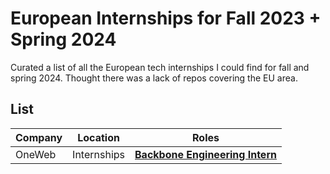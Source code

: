 # European Internships for Fall 2023 + Spring 2024

Curated a list of all the European tech internships I could find for fall and spring 2024. Thought there was a lack of repos covering the EU area.

## List

| Company                                             | Location   | Roles |
| --------------------------------------------------- | ---------- | ----------- |
| OneWeb | Internships       | [**Backbone Engineering Intern**](https://oneweb.net/work-with-us/careers/vacancies/4835952)      


